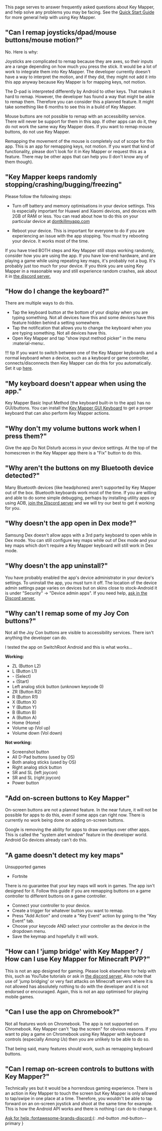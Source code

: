This page serves to answer frequently asked questions about Key Mapper, and help solve any problems you may be facing.
See the [Quick Start Guide](quick-start.md) for more general help with using Key Mapper.

## "Can I remap joysticks/dpad/mouse buttons/mouse motion?"

No. Here is why:

Joysticks are complicated to remap because they are axes, so their inputs are a range depending on how much you press the stick. It would be a lot of work to integrate them into Key Mapper. The developer currently doesn't have a way to interpret the motion, and if they did, they might not add it into this app anyway because Key Mapper is for mapping keys, not motion.

The D-pad is interpreted differently by Android to other keys. That makes it hard to remap. However, the developer has found a way that might be able to remap them. Therefore you can consider this a planned feature. It might take something like 6 months to see this in a build of Key Mapper.

Mouse buttons are not possible to remap with an accessibility service. There will never be support for them in this app. If other apps can do it, they do not work the same way Key Mapper does. If you want to remap mouse buttons, do not use Key Mapper.

Remapping the movement of the mouse is completely out of scope for this app. This is an app for remapping keys, not motion. If you want that kind of functionality, please don't look for it in Key Mapper or request this as a feature. There may be other apps that can help you (I don't know any of them though).

## "Key Mapper keeps randomly stopping/crashing/bugging/freezing"

Please follow the following steps:

- Turn off battery and memory optimisations in your device settings.
This is especially important for Huawei and Xiaomi devices, and devices with 2GB of RAM or less.
You can read about how to do this on your particular device at [dontkillmyapp.com](http://dontkillmyapp.com/)

- Reboot your device.
This is important for everyone to do if you are experiencing an issue with the app stopping. You must try rebooting your device. It works most of the time.

If you have tried BOTH steps and Key Mapper still stops working randomly, consider how you are using the app. If you have low-end hardware, and are playing a game while using repeating key maps, it's probably not a bug. It's probably just too much for your device.
If you think you are using Key Mapper in a reasonable way and still experience random crashes, ask about it in [the discord server.](http://keymapper.club)

## "How do I change the keyboard?"

There are multiple ways to do this.

- Tap the keyboard button at the bottom of your display when you are typing something. Not all devices have this and some devices have this feature hidden behind a setting somewhere.
- Tap the notification that allows you to change the keyboard when you are typing something. Not all devices have this.
- Open Key Mapper and tap "show input method picker" in the menu :material-menu:.

!!! tip
    If you want to switch between one of the Key Mapper keyboards and a normal keyboard when a device, such as a keyboard or game controller, connects/disconnects then Key Mapper can do this for you automatically. Set it up [here](user-guide/settings.md#automatically-change-the-on-screen-keyboard-when-a-device-connectsdisconnects).

## "My keyboard doesn't appear when using the app."

Key Mapper Basic Input Method (the keyboard built-in to the app) has no GUI/buttons. You can install the [Key Mapper GUI Keyboard](https://play.google.com/store/apps/details?id=io.github.sds100.keymapper.inputmethod.latin) to get a proper keyboard that can also perform Key Mapper actions.

## "Why don't my volume buttons work when I press them?"
Give the app Do Not Disturb access in your device settings. At the top of the homescreen in the Key Mapper app there is a "Fix" button to do this.

## "Why aren't the buttons on my Bluetooth device detected?"
Many Bluetooth devices (like headphones) aren't supported by Key Mapper out of the box. Bluetooth keyboards work most of the time. If you are willing and able to do some simple debugging, perhaps by installing utility apps or using ADB, [join the Discord server](http://keymapper.club) and we will try our best to get it working for you.

## "Why doesn't the app open in Dex mode?"
Samsung Dex doesn't allow apps with a 3rd party keyboard to open while in Dex mode. You can still configure key maps while out of Dex mode and your key maps which don't require a Key Mapper keyboard will still work in Dex mode.

## "Why doesn't the app uninstall?"
You have probably enabled the app's device administrator in your device's settings. To uninstall the app, you must turn it off. The location of the device admin settings page varies on devices but on skins close to stock-Android it is under "Security" -> "Device admin apps". If you need help, [ask in the Discord server.](http://keymapper.club)

## "Why can't I remap some of my Joy Con buttons?"
Not all the Joy Con buttons are visible to accessibility services. There isn't anything the developer can do.

I tested the app on SwitchRoot Android and this is what works...

 **Working:**

* ZL (Button L2)
* L (Button L1)
* \- (Select)
* \+ (Start)
* Left analog stick button (unknown keycode 0)
* ZR (Button R2)
* R (Button R1)
* X (Button X)
* Y (Button Y)
* B (Button B)
* A (Button A)
* Home (Home)
* Volume up (Vol up)
* Volume down (Vol down)

**Not working:**

* Screenshot button
* All D-Pad buttons (used by OS)
* Both analog sticks (used by OS)
* Right analog stick button
* SR and SL (left joycon)
* SR and SL (right joycon)
* Power button

## "Add on-screen buttons to Key Mapper"

On-screen buttons are not a planned feature. In the near future, it will not be possible for apps to do this, even if some apps can right now. There is currently no work being done on adding on-screen buttons.

Google is removing the ability for apps to draw overlays over other apps. This is called the "system alert window" feature in the developer world. Android Go devices already can't do this.

## "A game doesn't detect my key maps"

Unsupported games
- Fortnite

There is no guarantee that your key maps will work in games. The app isn't designed for it.
Follow this guide if you are remapping buttons on a game controller to different buttons on a game controller.

- Connect your controller to your device.
- Create a trigger for whatever button you want to remap.
- Press "Add Action" and create a "Key Event" action by going to the "Key Event" tab.
- Choose your keycode AND select your controller as the device in the dropdown menu.
- Save the keymap and hopefully it will work.

## "How can I 'jump bridge' with Key Mapper? / How can I use Key Mapper for Minecraft PVP?"

This is not an app designed for gaming. Please look elsewhere for help with this, such as YouTube tutorials or ask in [the discord server.](http://keymapper.club) Also note that use of 'jump bridging' or very fast attacks on Minecraft servers where it is not allowed has absolutely nothing to do with the developer and it is not endorsed or encouraged. Again, this is not an app optimised for playing mobile games.

## "Can I use the app on Chromebook?"

Not all features work on Chromebook. The app is not supported on Chromebook.
Key Mapper can't "tap the screen" for obvious reasons. If you want to play a game on Chromebook using Key Mapper with keyboard controls (especially *Among Us*) then you are unlikely to be able to do so.

That being said, many features should work, such as remapping keyboard buttons.

## "Can I remap on-screen controls to buttons with Key Mapper?"

Technically yes but it would be a horrendous gaming experience. There is an action in Key Mapper to touch the screen but Key Mapper is only allowed to tap/swipe in one place at a time. Therefore, you wouldn't be able to tap forward on an on-screen joystick and shoot at the same time for example. This is how the Android API works and there is nothing I can do to change it.

[Ask for help :fontawesome-brands-discord:](http://keymapper.club){: .md-button .md-button--primary }